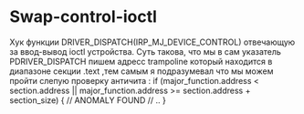 # Swap-control-ioctl
Хук функции DRIVER_DISPATCH(IRP_MJ_DEVICE_CONTROL) отвечающую за ввод-вывод ioctl устройства.
Суть такова, что мы в сам указатель PDRIVER_DISPATCH пишем адресс trampoline который находится в диапазоне
секции .text ,тем самым я подразумевал что мы можем пройти слепую проверку античита :
if (major_function.address < section.address || 
        major_function.address >= section.address + section_size)
    {
        // ANOMALY FOUND
        // ..
    }
